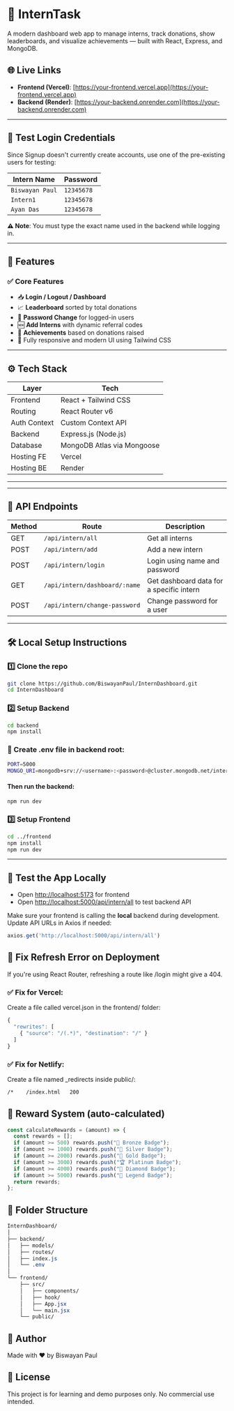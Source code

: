 # 🚀 InternTask

A modern dashboard web app to manage interns, track donations, show leaderboards, and visualize achievements — built with React, Express, and MongoDB.

## 🌐 Live Links

- **Frontend (Vercel)**: [https://your-frontend.vercel.app](https://your-frontend.vercel.app)
- **Backend (Render)**: [https://your-backend.onrender.com](https://your-backend.onrender.com)

---

## 🔐 Test Login Credentials

Since Signup doesn't currently create accounts, use one of the pre-existing users for testing:

| Intern Name       | Password   |
|-------------------|------------|
| `Biswayan Paul`   | `12345678` |
| `Intern1`         | `12345678` |
| `Ayan Das`        | `12345678` |

**⚠️ Note**: You must type the exact name used in the backend while logging in.

---

## 🧠 Features

### ✅ Core Features
- 📥 **Login / Logout / Dashboard**  
- 📈 **Leaderboard** sorted by total donations  
- 🔐 **Password Change** for logged-in users  
- 🆕 **Add Interns** with dynamic referral codes  
- 🎁 **Achievements** based on donations raised  
- 🎨 Fully responsive and modern UI using Tailwind CSS

---

## ⚙️ Tech Stack

| Layer        | Tech                       |
|--------------|----------------------------|
| Frontend     | React + Tailwind CSS       |
| Routing      | React Router v6            |
| Auth Context | Custom Context API         |
| Backend      | Express.js (Node.js)       |
| Database     | MongoDB Atlas via Mongoose |
| Hosting FE   | Vercel                     |
| Hosting BE   | Render                     |

---

---

## 🧾 API Endpoints

| Method | Route                          | Description                          |
|--------|--------------------------------|--------------------------------------|
| GET    | `/api/intern/all`              | Get all interns                      |
| POST   | `/api/intern/add`              | Add a new intern                     |
| POST   | `/api/intern/login`            | Login using name and password        |
| GET    | `/api/intern/dashboard/:name`  | Get dashboard data for a specific intern |
| POST   | `/api/intern/change-password`  | Change password for a user           |

---


## 🛠️ Local Setup Instructions

### 1️⃣ Clone the repo

```bash
git clone https://github.com/BiswayanPaul/InternDashboard.git
cd InternDashboard
```
### 2️⃣ Setup Backend
```bash
cd backend 
npm install
```
### 🔐 Create .env file in backend root:
```bash
PORT=5000
MONGO_URI=mongodb+srv://<username>:<password>@cluster.mongodb.net/internDB
```
#### Then run the backend:
```bash
npm run dev
```
### 3️⃣ Setup Frontend
```bash
cd ../frontend
npm install
npm run dev
```
---

## 🧪 Test the App Locally

- Open [http://localhost:5173](http://localhost:5173) for frontend
- Open [http://localhost:5000/api/intern/all](http://localhost:5000/api/intern/all) to test backend API

Make sure your frontend is calling the **local** backend during development.  
Update API URLs in Axios if needed:

```js
axios.get('http://localhost:5000/api/intern/all')
```

## 🔄 Fix Refresh Error on Deployment
If you're using React Router, refreshing a route like /login might give a 404.

### ✅ Fix for Vercel:
Create a file called vercel.json in the frontend/ folder:
```js
{
  "rewrites": [
    { "source": "/(.*)", "destination": "/" }
  ]
}

```
### ✅ Fix for Netlify:
Create a file named _redirects inside public/:

```bash
/*    /index.html   200
```

## 🎁 Reward System (auto-calculated)

```js
const calculateRewards = (amount) => {
  const rewards = [];
  if (amount >= 500) rewards.push("🎁 Bronze Badge");
  if (amount >= 1000) rewards.push("🥈 Silver Badge");
  if (amount >= 2000) rewards.push("🥇 Gold Badge");
  if (amount >= 3000) rewards.push("🏆 Platinum Badge");
  if (amount >= 4000) rewards.push("💎 Diamond Badge");
  if (amount >= 5000) rewards.push("👑 Legend Badge");
  return rewards;
};
```

## 📁 Folder Structure

```css
InternDashboard/
│
├── backend/
│   ├── models/
│   ├── routes/
│   ├── index.js
│   └── .env
│
└── frontend/
    ├── src/
    │   ├── components/
    │   ├── hook/
    │   ├── App.jsx
    │   └── main.jsx
    └── public/
```

## 🙋 Author
Made with ❤️ by Biswayan Paul

## 📄 License
This project is for learning and demo purposes only. No commercial use intended.